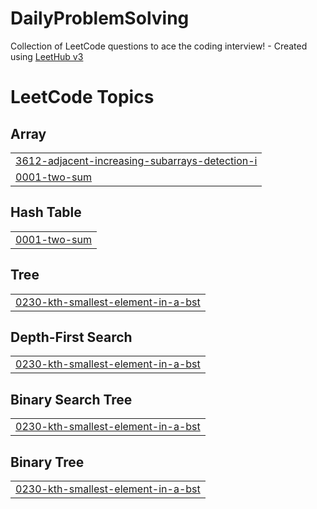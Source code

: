 # DailyProblemSolving
Collection of LeetCode questions to ace the coding interview! - Created using [LeetHub v3](https://github.com/raphaelheinz/LeetHub-3.0)

<!---LeetCode Topics Start-->
# LeetCode Topics
## Array
|  |
| ------- |
| [3612-adjacent-increasing-subarrays-detection-i](https://github.com/24-gautam/DailyProblemSolving/tree/master/3612-adjacent-increasing-subarrays-detection-i) |
| [0001-two-sum](https://github.com/24-gautam/DailyProblemSolving/tree/master/0001-two-sum) |
## Hash Table
|  |
| ------- |
| [0001-two-sum](https://github.com/24-gautam/DailyProblemSolving/tree/master/0001-two-sum) |
## Tree
|  |
| ------- |
| [0230-kth-smallest-element-in-a-bst](https://github.com/24-gautam/DailyProblemSolving/tree/master/0230-kth-smallest-element-in-a-bst) |
## Depth-First Search
|  |
| ------- |
| [0230-kth-smallest-element-in-a-bst](https://github.com/24-gautam/DailyProblemSolving/tree/master/0230-kth-smallest-element-in-a-bst) |
## Binary Search Tree
|  |
| ------- |
| [0230-kth-smallest-element-in-a-bst](https://github.com/24-gautam/DailyProblemSolving/tree/master/0230-kth-smallest-element-in-a-bst) |
## Binary Tree
|  |
| ------- |
| [0230-kth-smallest-element-in-a-bst](https://github.com/24-gautam/DailyProblemSolving/tree/master/0230-kth-smallest-element-in-a-bst) |
<!---LeetCode Topics End-->